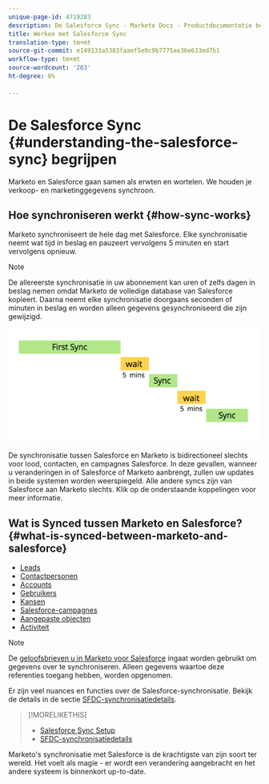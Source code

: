 ```yaml
---
unique-page-id: 4719283
description: De Salesforce Sync - Marketo Docs - Productdocumentatie begrijpen
title: Werken met Salesforce Sync
translation-type: tm+mt
source-git-commit: e149133a5383faaef5e9c9b7775ae36e633ed7b1
workflow-type: tm+mt
source-wordcount: '263'
ht-degree: 0%

---
```



# De Salesforce Sync {#understanding-the-salesforce-sync} begrijpen

Marketo en Salesforce gaan samen als erwten en wortelen. We houden je verkoop- en marketinggegevens synchroon.

## Hoe synchroniseren werkt {#how-sync-works}

Marketo synchroniseert de hele dag met Salesforce. Elke synchronisatie neemt wat tijd in beslag en pauzeert vervolgens 5 minuten en start vervolgens opnieuw.

>[!NOTE]
>
>De allereerste synchronisatie in uw abonnement kan uren of zelfs dagen in beslag nemen omdat Marketo de volledige database van Salesforce kopieert. Daarna neemt elke synchronisatie doorgaans seconden of minuten in beslag en worden alleen gegevens gesynchroniseerd die zijn gewijzigd.

![](assets/sync-illustration.png)

De synchronisatie tussen Salesforce en Marketo is bidirectioneel slechts voor lood, contacten, en campagnes Salesforce. In deze gevallen, wanneer u veranderingen in of Salesforce of Marketo aanbrengt, zullen uw updates in beide systemen worden weerspiegeld. Alle andere syncs zijn van Salesforce aan Marketo slechts. Klik op de onderstaande koppelingen voor meer informatie.

## Wat is Synced tussen Marketo en Salesforce? {#what-is-synced-between-marketo-and-salesforce}

* [Leads](sfdc-sync-details/sfdc-sync-lead-sync.md)
* [Contactpersonen](sfdc-sync-details/sfdc-sync-contact-sync.md)
* [Accounts](sfdc-sync-details/sfdc-sync-account-sync.md)
* [Gebruikers](sfdc-sync-details/sfdc-sync-lead-account-owner-sync.md)
* [Kansen](sfdc-sync-details/sfdc-sync-opportunity-sync.md)
* [Salesforce-campagnes](sfdc-sync-details/sfdc-sync-campaign-sync.md)
* [Aangepaste objecten](sfdc-sync-details/sfdc-sync-custom-object-sync.md)
* [Activiteit](sfdc-sync-details/sfdc-sync-activity-sync.md)

>[!NOTE]
>
>De [geloofsbrieven u in Marketo voor Salesforce](setup/enterprise-unlimited-edition/step-2-of-3-create-a-salesforce-user-for-marketo-enterprise-unlimited.md) ingaat worden gebruikt om gegevens over te synchroniseren. Alleen gegevens waartoe deze referenties toegang hebben, worden opgenomen.

Er zijn veel nuances en functies over de Salesforce-synchronisatie. Bekijk de details in de sectie [SFDC-synchronisatiedetails](http://docs.marketo.com/display/docs/sfdc+sync+details).

>[!MORELIKETHIS]
>
>* [Salesforce Sync Setup](http://docs.marketo.com/display/docs/setup)
>* [SFDC-synchronisatiedetails](http://docs.marketo.com/display/docs/sfdc+sync+details)

>



Marketo&#39;s synchronisatie met Salesforce is de krachtigste van zijn soort ter wereld. Het voelt als magie - er wordt een verandering aangebracht en het andere systeem is binnenkort up-to-date.